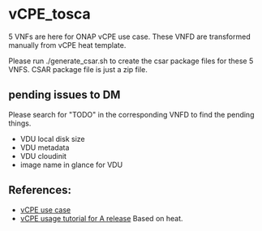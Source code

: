 # vCPE_tosca

5 VNFs are here for ONAP vCPE use case. These VNFD are transformed manually from vCPE heat template. 

Please run ./generate_csar.sh to create the csar package files for these 5 VNFS. CSAR package file is just a zip file.

## pending issues to DM
Please search for "TODO" in the corresponding VNFD to find the pending things.
- VDU local disk size
- VDU metadata
- VDU cloudinit
- image name in glance for VDU

## References:
- [vCPE use case](https://wiki.onap.org/pages/viewpage.action?pageId=3246168)
- [vCPE usage tutorial for A release](https://wiki.onap.org/display/DW/vCPE+Use+Case+Tutorial%3A+Design+and+Deploy+based+on+ONAP+Amsterdam+Release) Based on heat.
